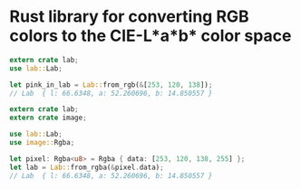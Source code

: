 # Rust library for converting RGB colors to the CIE-L\*a\*b\* color space

```rust
extern crate lab;
use lab::Lab;

let pink_in_lab = Lab::from_rgb(&[253, 120, 138]);
// Lab  { l: 66.6348, a: 52.260696, b: 14.850557 }
```

```rust
extern crate lab;
extern crate image;

use lab::Lab;
use image::Rgba;

let pixel: Rgba<u8> = Rgba { data: [253, 120, 138, 255] };
let lab = Lab::from_rgba(&pixel.data);
// Lab  { l: 66.6348, a: 52.260696, b: 14.850557 }
```

